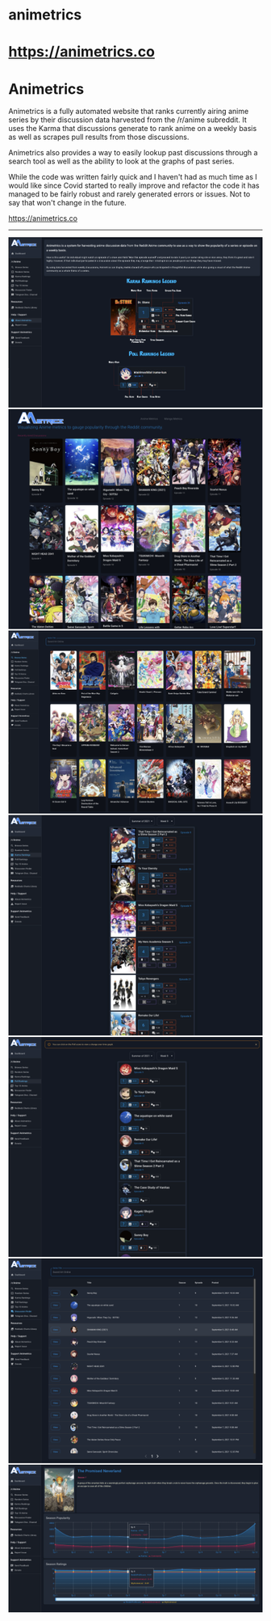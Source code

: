 # animetrics

https://animetrics.co
=======
# Animetrics

Animetrics is a fully automated website that ranks currently airing anime series by their discussion data harvested from the /r/anime subreddit. It uses the Karma that discussions generate to rank anime on a weekly basis as well as scrapes pull results from those discussions.

Animetrics also provides a way to easily lookup past discussions through a search tool as well as the ability to look at the graphs of past series.

While the code was written fairly quick and I haven't had as much time as I would like since Covid started to really improve and refactor the code it has managed to be fairly robust and rarely generated errors or issues. Not to say that won't change in the future. 

https://animetrics.co

_______

![About](images/1.png)
![Recently Aired](images/2.png)
![Browse & Search](images/3.png)
![Karma Rankings](images/4.png)
![Poll Rankings](images/5.png)
![Discussion Finder](images/6.png)
![Series View](images/7.png)
